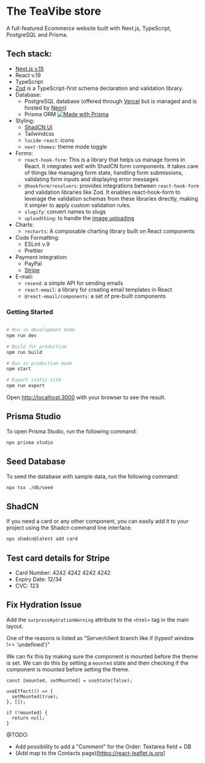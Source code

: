 # The TeaVibe store

A full-featured Ecommerce website built with Next.js, TypeScript, PostgreSQL and Prisma.

## Tech stack:

- [Next.js v.15](https://nextjs.org/docs)
- React v.19
- TypeScript
- [Zod](https://zod.dev) is a TypeScript-first schema declaration and validation library.
- Database:
  - PostgreSQL database (offered through [Vercel](https://vercel.com/docs/storage/vercel-postgres) but is managed and is hosted by [Neon](https://neon.tech))
  - Prisma ORM [![Made with Prisma](http://made-with.prisma.io/indigo.svg)](https://prisma.io)
- Styling:
  - [ShadCN UI](https://ui.shadcn.com/docs)
  - Tailwindcss
  - `lucide-react`: icons
  - `next-themes`: theme mode toggle
- Forms:
  - `react-hook-form`: This is a library that helps us manage forms in React. It integrates well with ShadCN form components. It takes care of things like managing form state, handling form submissions, validating form inputs and displaying error messages
  - `@hookform/resolvers`: provides integrations between `react-hook-form` and validation libraries like Zod. It enables react-hook-form to leverage the validation schemas from these libraries directly, making it simpler to apply custom validation rules.
  - `slugify`: convert names to slugs
  - `uploadthing`: to handle the [image uploading](https://uploadthing.com)
- Charts:
  - `recharts`: A composable charting library built on React components
- Code Formatting:
  - ESLint v.9
  - Prettier
- Payment integration:
  - PayPal
  - [Stripe](https://dashboard.stripe.com/test/dashboard)
- E-mail:
  - `resend`: a simple API for sending emails
  - `react-email`: a library for creating email templates in React
  - `@react-email/components`: a set of pre-built components

### Getting Started

```bash

# Run in development mode
npm run dev

# Build for production
npm run build

# Run in production mode
npm start

# Export static site
npm run export
```

Open [http://localhost:3000](http://localhost:3000) with your browser to see the result.

## Prisma Studio

To open Prisma Studio, run the following command:

```bash
npx prisma studio
```

## Seed Database

To seed the database with sample data, run the following command:

```bash
npx tsx ./db/seed
```

## ShadCN

If you need a card or any other component, you can easily add it to your project using the Shadcn command line interface.

```bash
npx shadcn@latest add card
```

## Test card details for Stripe

- Card Number: 4242 4242 4242 4242
- Expiry Date: 12/34
- CVC: 123

## Fix Hydration Issue

Add the `surpressHydrationWarning` attribute to the `<html>` tag in the main layout.

One of the reasons is listed as "Server/client branch like if (typeof window !== 'undefined')"

We can fix this by making sure the component is mounted before the theme is set. We can do this by setting a `mounted` state and then checking if the component is mounted before setting the theme.

```tsx
const [mounted, setMounted] = useState(false);

useEffect(() => {
  setMounted(true);
}, []);

if (!mounted) {
  return null;
}
```

@TODO:

- Add possibility to add a "Comment" for the Order: Textarea field + DB
- (Add map to the Contacts page)[https://react-leaflet.js.org]
